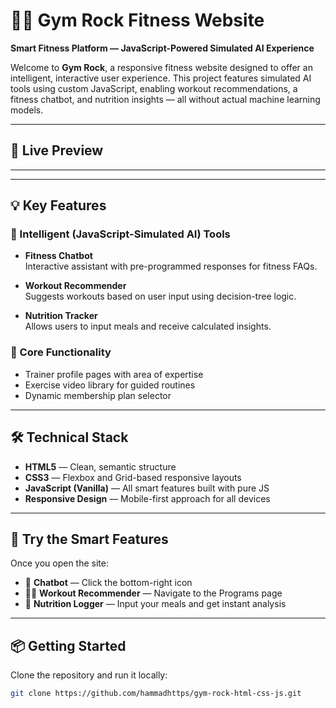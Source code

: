 # 🏋️‍♂️ Gym Rock Fitness Website

**Smart Fitness Platform — JavaScript-Powered Simulated AI Experience**

Welcome to **Gym Rock**, a responsive fitness website designed to offer an intelligent, interactive user experience. This project features simulated AI tools using custom JavaScript, enabling workout recommendations, a fitness chatbot, and nutrition insights — all without actual machine learning models.

---

## 🚀 Live Preview

---

---

## 💡 Key Features

### 🧠 Intelligent (JavaScript-Simulated AI) Tools

- **Fitness Chatbot**  
  Interactive assistant with pre-programmed responses for fitness FAQs.

- **Workout Recommender**  
  Suggests workouts based on user input using decision-tree logic.

- **Nutrition Tracker**  
  Allows users to input meals and receive calculated insights.

### 🔧 Core Functionality

- Trainer profile pages with area of expertise
- Exercise video library for guided routines
- Dynamic membership plan selector

---

## 🛠️ Technical Stack

- **HTML5** — Clean, semantic structure
- **CSS3** — Flexbox and Grid-based responsive layouts
- **JavaScript (Vanilla)** — All smart features built with pure JS
- **Responsive Design** — Mobile-first approach for all devices

---

## 🧪 Try the Smart Features

Once you open the site:

- 💬 **Chatbot** — Click the bottom-right icon
- 🏃‍♂️ **Workout Recommender** — Navigate to the Programs page
- 🍎 **Nutrition Logger** — Input your meals and get instant analysis

---

## 📦 Getting Started

Clone the repository and run it locally:

```bash
git clone https://github.com/hammadhttps/gym-rock-html-css-js.git
```
